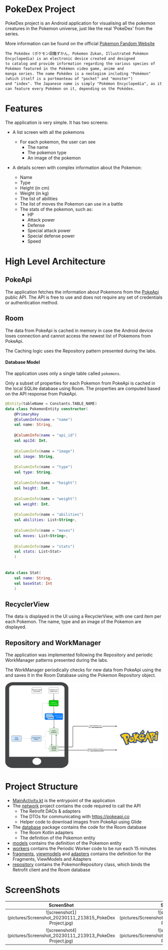 # PokeDex Project
PokeDex project is an Android application for visualising all the pokemon creatures in the Pokemon universe, just like the real
'PokeDex' from the series.

More information can be found on the official [Pokemon Fandom Website](https://pokemon.fandom.com/wiki/Pok%C3%A9dex)

```
The Pokédex (ポケモン図鑑ずかん, Pokemon Zukan, Illustrated Pokémon Encyclopedia) is an electronic device created and designed 
to catalog and provide information regarding the various species of Pokémon featured in the Pokémon video game, anime and 
manga series. The name Pokédex is a neologism including "Pokémon" (which itself is a portmanteau of "pocket" and "monster") 
and "index". The Japanese name is simply "Pokémon Encyclopedia", as it can feature every Pokémon on it, depending on the Pokédex.
```

# Features
The application is very simple. It has two screens:
* A list screen with all the pokemons
    * For each pokemon, the user can see
        * The name
        * The pokemon type
        * An image of the pokemon

* A details screen with complex information about the Pokemon:
    * Name
    * Type
    * Height (in cm)
    * Weight (in kg)
    * The list of abilities
    * The list of moves the Pokemon can use in a battle
    * The stats of the pokemon, such as:
        * HP
        * Attack power
        * Defense
        * Special attack power
        * Special defense power
        * Speed

# High Level Architecture

## PokeApi
The application fetches the information about Pokemons from the [PokeApi](https://pokeapi.co) public API. The API is free to use
and does not require any set of credentials or authentication method.

## Room
The data from PokeApi is cached in memory in case the Android device loses connection and cannot access the newest list of Pokemons
from PokeApi.

The Caching logic uses the Repository pattern presented during the labs.

#### Database Model
The application uses only a single table called `pokemons`.

Only a subset of properties for each Pokemon from PokeApi is cached in the local SQLite database using Room. The properties are
computed based on the API response from PokeApi.

```kotlin
@Entity(tableName = Constants.TABLE_NAME)
data class PokemonEntity constructor(
    @PrimaryKey
    @ColumnInfo(name = "name")
    val name: String,

    @ColumnInfo(name = "api_id")
    val apiId: Int,

    @ColumnInfo(name = "image")
    val image: String,

    @ColumnInfo(name = "type")
    val type: String,

    @ColumnInfo(name = "height")
    val height: Int,

    @ColumnInfo(name = "weight")
    val weight: Int,

    @ColumnInfo(name = "abilities")
    val abilities: List<String>,

    @ColumnInfo(name = "moves")
    val moves: List<String>,

    @ColumnInfo(name = "stats")
    val stats: List<Stat>
    ) 


data class Stat(
    val name: String,
    val baseStat: Int
    )
```

## RecyclerView
The data is displayed in the UI using a RecyclerView, with one card item per each Pokemon.
The name, type and an image of the Pokemon are displayed.

## Repository and WorkManager
The application was implemented following the Repository and periodic WorkManager patterns presented during the labs.

The WorkManager periodically checks for new data from PokeApi using the and saves it in the Room Database using the
Pokemon Repository object.

![diagram](pictures/diagram.png)

# Project Structure
* [MainActivity.kt](app/src/main/java/com/example/pokedexproject/MainActivity.kt) is the entrypoint of the application
* The [network](app/src/main/java/com/example/pokedexproject/network) project contains the code required to call the API
    * The Retrofit DAOs & adapters
    * The DTOs for communicating with https://pokeapi.co
    * Helper code to download images from PokeApi using Glide
* The [database](app/src/main/java/com/example/pokedexproject/database) package contains the code for the Room database
    * The Room Kotlin adapters
    * The definition of the Pokemon entity
* [models](app/src/main/java/com/example/pokedexproject/models) contains the definition of the Pokemon entity
* [workers](app/src/main/java/com/example/pokedexproject/workers) contains the Periodic Worker code to be run each 15 minutes
* [fragments](app/src/main/java/com/example/pokedexproject/fragments), [viewmodels](app/src/main/java/com/example/pokedexproject/viewmodels)
  and [adapters](app/src/main/java/com/example/pokedexproject/adapters) contains the definition for the Fragments, ViewModels and Adapters
* [repository](app/src/main/java/com/example/pokedexproject/repository) contains the PokemonRepository class, which binds the Retrofit client
  and the Room database

# ScreenShots
ScreenShot                                                              | ScreenShot                                                              | ScreenShot
:----------------------------------------------------------------------:|:-----------------------------------------------------------------------:|:------------------------------------------------------------------------:
![screenshot1](pictures/Screenshot_20230111_213815_PokeDex Project.jpg) | ![screenshot2](pictures/Screenshot_20230111_213830_PokeDex Project.jpg) | ![screenshot3](pictures/Screenshot_20230111_213840_PokeDex Project.jpg)
![screenshot4](pictures/Screenshot_20230111_213913_PokeDex Project.jpg) | ![screenshot5](pictures/Screenshot_20230111_214013_PokeDex Project.jpg) | ![screenshot6](pictures/Screenshot_20230111_214024_PokeDex Project.jpg)
